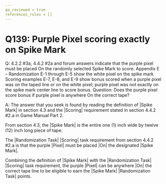 ```yaml
---
qa_reviewed = true
references_rules = []
---
```


# Q139: Purple Pixel scoring exactly on Spike Mark

Q: 4.2.2 #3a, 4.4.2 #2a and forum answers indicate that the purple pixel must be placed On the randomly selected Spike Mark to score.
Appendix E – Randomization E-1 through E-5 show the white pixel on the spike mark Scoring examples E-7, E-8, and E-9 show bonus scored when a purple pixel was on the taped line or on the white pixel; purple pixel was not exactly on the spike mark center line to score bonus. Question: Does the purple pixel score bonus if purple pixel is anywhere On the correct tape?

A: The answer that you seek is found by reading the definition of |Spike Mark| in section 4.3 and the |Scoring| requirement stated in section 4.4.2 #2.a in Game Manual Part 2.

From section 4.3, the |Spike Mark| is the entire one (1) inch wide by twelve (12) inch long piece of tape. 

The |Randomization Task| |Scoring| task requirement from section 4.4.2 #2.a is that the purple |Pixel| must be placed |On| the designated |Spike Mark|.

Combining the definition of |Spike Mark| with the |Randomization Task| |Scoring| task requirement, the purple |Pixel| can be anywhere |On| the correct tape line to be eligible to earn the |Spike Mark| |Randomization Task| points.